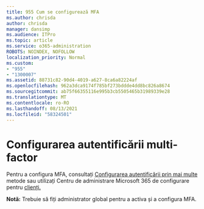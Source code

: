 ```yaml
---
title: 955 Cum se configurează MFA
ms.author: chrisda
author: chrisda
manager: dansimp
ms.audience: ITPro
ms.topic: article
ms.service: o365-administration
ROBOTS: NOINDEX, NOFOLLOW
localization_priority: Normal
ms.custom:
- "955"
- "1300007"
ms.assetid: 88731c82-90d4-4019-a627-8ca6a82224af
ms.openlocfilehash: 962a3dca9174f785bf273bddde4dd8bc826a8674
ms.sourcegitcommit: ab75f66355116e995b3cb5505465b31989339e28
ms.translationtype: MT
ms.contentlocale: ro-RO
ms.lasthandoff: 08/13/2021
ms.locfileid: "58324501"
---
```

# <a name="configure-multifactor-authentication"></a>Configurarea autentificării multi-factor

Pentru a configura MFA, consultați [Configurarea autentificării prin mai multe](https://docs.microsoft.com/microsoft-365/admin/security-and-compliance/set-up-multi-factor-authentication) metode sau utilizați Centru de administrare Microsoft 365 de configurare pentru [clienți.](https://admin.microsoft.com/AdminPortal/Home?ref=/modernonboarding/mfasetupguide)

**Notă:** Trebuie să fiți administrator global pentru a activa și a configura MFA.
